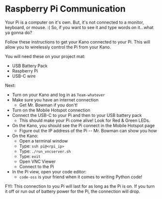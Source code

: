 # Raspberry Pi Communication

Your Pi is a computer on it's own. But, it's not connected to a monitor, keyboard, or mouse. :( So, if you want to see it and type words on it...what ya gonna do?

Follow these instructions to get your Kano connected to your Pi. This will allow you to wirelessly control the Pi from your Kano.

You will need these on your project mat:

* USB Battery Pack
* Raspberry Pi
* USB-C wire

Next:

* Turn on your Kano and log in as `Team-whatever`
* Make sure you have an internet connection
    * Get Mr. Bowman if you don't!
* Turn on the Mobile Hotspot connection
* Connect the USB-C to your Pi and then to your USB battery pack
    * This should make your Pi come alive! Look for Red & Green LEDs.
* On the Kano, you should see the Pi connect in the Mobile Hotspot page
    * Figure out the IP address of the Pi -- Mr. Bowman can show you how
* On the Kano:
    * Open a terminal window
    * Type: `ssh pi@<rpi_ip>`
    * Type: `./run_vncserver.sh`
    * Type: `exit`
    * Open VNC Viewer
    * Connect to the Pi
* In the Pi view, open your code editor:
    * `code-oss` is your friend when it comes to writing Python code!

FYI: This connection to you Pi will last for as long as the Pi is on. If you turn it off or run out of battery power for the Pi, the connection will drop.

